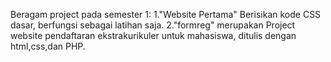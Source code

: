 Beragam project pada semester 1:
1."Website Pertama" Berisikan kode CSS dasar, berfungsi sebagai latihan saja.
2."formreg" merupakan Project website pendaftaran ekstrakurikuler untuk mahasiswa, ditulis dengan html,css,dan PHP.
